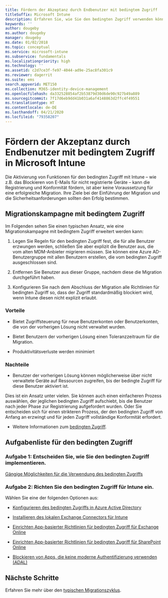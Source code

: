 ```yaml
---
title: Fördern der Akzeptanz durch Endbenutzer mit bedingtem Zugriff
titleSuffix: Microsoft Intune
description: Erfahren Sie, wie Sie den bedingten Zugriff verwenden können, um die Registrierung in Microsoft Intune zu unterstützen.
keywords: ''
author: dougeby
ms.author: dougeby
manager: dougeby
ms.date: 01/02/2018
ms.topic: conceptual
ms.service: microsoft-intune
ms.subservice: fundamentals
ms.localizationpriority: high
ms.technology: ''
ms.assetid: c2d7ce3f-fe97-4044-ad9e-25ac8fa301c9
ms.reviewer: dagerrit
ms.suite: ems
search.appverid: MET150
ms.collection: M365-identity-device-management
ms.openlocfilehash: da332528854af2b53879d30d6de90c927b49a889
ms.sourcegitcommit: 7f17d6eb9dd41b031a6af4148863d2ffc4f49551
ms.translationtype: HT
ms.contentlocale: de-DE
ms.lasthandoff: 04/21/2020
ms.locfileid: "79358207"
---
```

# <a name="drive-end-user-adoption-with-conditional-access-in-microsoft-intune"></a>Fördern der Akzeptanz durch Endbenutzer mit bedingtem Zugriff in Microsoft Intune

Die Aktivierung von Funktionen für den bedingten Zugriff mit Intune – wie z.B. das Blockieren von E-Mails für nicht registrierte Geräte – kann die Registrierung und Konformität fördern, ist aber keine Voraussetzung für eine erfolgreiche Migration. Ihre Ziele bei der Einführung der Migration und die Sicherheitsanforderungen sollten den Erfolg bestimmen.

## <a name="migration-campaign-with-conditional-access"></a>Migrationskampagne mit bedingtem Zugriff

Im Folgenden sehen Sie einen typischen Ansatz, wie eine Migrationskampagne mit bedingtem Zugriff erweitert werden kann:

1. Legen Sie Regeln für den bedingten Zugriff fest, die für alle Benutzer erzwungen werden, schließen Sie aber explizit die Benutzer aus, die vom alten MDM-Anbieter migrieren müssen. Sie können eine Azure AD-Benutzergruppe mit allen Benutzern erstellen, die vom bedingten Zugriff ausgeschlossen sind.

2. Entfernen Sie Benutzer aus dieser Gruppe, nachdem diese die Migration durchgeführt haben.

3. Konfigurieren Sie nach dem Abschluss der Migration alle Richtlinien für bedingten Zugriff so, dass der Zugriff standardmäßig blockiert wird, wenn Intune diesen nicht explizit erlaubt.

### <a name="advantages"></a>Vorteile

- Bietet Zugriffsteuerung für neue Benutzerkonten oder Benutzerkonten, die von der vorherigen Lösung nicht verwaltet wurden.

- Bietet Benutzern der vorherigen Lösung einen Toleranzzeitraum für die Migration.

- Produktivitätsverluste werden minimiert

### <a name="disadvantages"></a>Nachteile

- Benutzer der vorherigen Lösung können möglicherweise über nicht verwaltete Geräte auf Ressourcen zugreifen, bis der bedingte Zugriff für diese Benutzer aktiviert ist.


Dies ist ein Ansatz unter vielen. Sie können auch einen einfacheren Prozess auswählen, der jeglichen bedingten Zugriff aufschiebt, bis die Benutzer nach jeder Phase zur Registrierung aufgefordert wurden. Oder Sie entscheiden sich für einen strikteren Prozess, der den bedingten Zugriff von Anfang an erzwingt und für jeden Zugriff vollständige Konformität erfordert.

- Weitere Informationen zum [bedingten Zugriff](../protect/conditional-access.md).

## <a name="task-list-for-conditional-access"></a>Aufgabenliste für den bedingten Zugriff

### <a name="task-1-decide-how-you-are-going-to-implement-conditional-access"></a>Aufgabe 1: Entscheiden Sie, wie Sie den bedingten Zugriff implementieren.

[Gängige Möglichkeiten für die Verwendung des bedingten Zugriffs](../protect/conditional-access-intune-common-ways-use.md)

### <a name="task-2-set-up-intune-conditional-access"></a>Aufgabe 2: Richten Sie den bedingten Zugriff für Intune ein.

Wählen Sie eine der folgenden Optionen aus:

- [Konfigurieren des bedingten Zugriffs in Azure Active Directory](https://docs.microsoft.com/azure/active-directory/active-directory-conditional-access-azure-portal)

- [Installieren des lokalen Exchange Connectors für Intune](../protect/exchange-connector-install.md)

- [Einrichten App-basierter Richtlinien für bedingten Zugriff für Exchange Online](../protect/app-based-conditional-access-intune-create.md)

- [Einrichten App-basierter Richtlinien für bedingten Zugriff für SharePoint Online](../protect/app-based-conditional-access-intune-create.md)

- [Blockieren von Apps, die keine moderne Authentifizierung verwenden (ADAL)](../protect/app-modern-authentication-block.md)

## <a name="next-steps"></a>Nächste Schritte

Erfahren Sie mehr über den [typischen Migrationszyklus](migration-guide-cycle.md).
